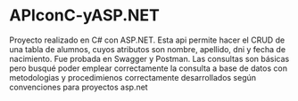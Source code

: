 # APIconC-yASP.NET
Proyecto realizado en C# con ASP.NET. Esta api permite hacer el CRUD de una tabla de alumnos, cuyos atributos son nombre, apellido, dni y fecha de nacimiento. Fue probada en Swagger y Postman. Las consultas son básicas pero busqué poder emplear correctamente la consulta a base de datos con metodologias y procedimienos correctamente desarrollados según convenciones para proyectos asp.net
